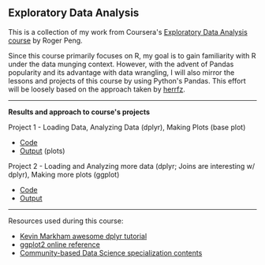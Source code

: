 
**Exploratory Data Analysis**
--
This is a collection of my work from Coursera's [Exploratory Data Analysis course](https://class.coursera.org/exdata-008) by Roger Peng.

Since this course primarily focuses on R, my goal is to gain familiarity with R under the data munging context.  However, with the advent of Pandas popularity and its advantage with data wrangling, I will also mirror the lessons and projects of this course by using Python's Pandas.  This effort will be loosely based on the approach taken by [herrfz](https://github.com/herrfz/dataanalysis).

----------

**Results and approach to course's projects**

Project 1 - Loading Data, Analyzing Data (dplyr), Making Plots (base plot)

 - [Code](https://github.com/rtheman/EDA/tree/master/Project01/Code)
 - [Output](https://github.com/rtheman/EDA/tree/master/Project01/Output) (plots)

Project 2 - Loading and Analyzing more data (dplyr; Joins are interesting w/ dplyr), Making more plots (ggplot)

 - [Code](https://github.com/rtheman/EDA/tree/master/Project02/Code)
 - [Output](https://github.com/rtheman/EDA/tree/master/Project02/Output)

----------

Resources used during this course:
 - [Kevin Markham awesome dplyr tutorial](http://www.dataschool.io/dplyr-tutorial-for-faster-data-manipulation-in-r/)
 - [ggplot2 online reference](http://docs.ggplot2.org/current/index.html)
 - [Community-based Data Science specialization contents](http://datasciencespecialization.github.io/)